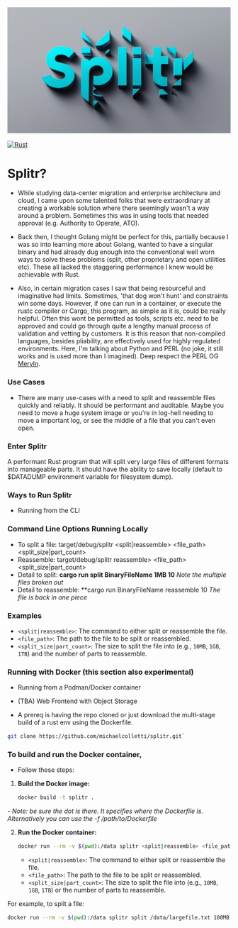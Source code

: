 <img src="img/splitr1.jpg" width="600" />

[![Rust](https://github.com/michaelcolletti/splitr/actions/workflows/rust.yml/badge.svg)](https://github.com/michaelcolletti/splitr/actions/workflows/rust.yml)
# Splitr? 

- While studying data-center migration and enterprise architecture and cloud, I came upon some talented folks that were extraordinary at creating a workable solution where there seemingly wasn't a way around a problem. Sometimes this was in using tools that needed approval (e.g. Authority to Operate, ATO).

- Back then, I thought Golang might be perfect for this, partially because I was so into learning more about Golang, wanted to have a singular binary and had already dug enough into the conventional well worn ways to solve these problems (split, other proprietary and open utilities etc). These all lacked the staggering performance I knew would be achievable with Rust. 

- Also, in certain migration cases I saw that being resourceful and imaginative had limits. Sometimes, 'that dog won't hunt' and constraints win some days. However, if one can run in a container, or execute the rustc compiler or Cargo, this program, as simple as it is, could be really helpful. Often this wont be permitted as tools, scripts etc. need to be approved and could go through quite a lengthy manual process of validation and vetting by customers. It is this reason that non-compiled languages, besides pliability, are effectively used for highly regulated environments. Here, I'm talking about Python and PERL (no joke, it still works and is used more than I imagined). Deep respect the PERL OG [Meryln](https://en.wikipedia.org/wiki/Randal_L._Schwartz).

### Use Cases

- There are many use-cases with a need to split and reassemble files quickly and reliably. It should be performant and auditable. Maybe you need to move a huge system image or you're in log-hell needing to move a important log, or see the middle of a file that you can't even open.

### Enter **Splitr**

A performant Rust program that will split very large files of different formats into manageable parts. It should have the ability to save locally (default to $DATADUMP environment variable for filesystem dump). 

### Ways to Run Splitr  

- Running from the CLI

### Command Line Options Running Locally

- To split a file: target/debug/splitr <split|reassemble> <file_path> <split_size|part_count>
- Reassemble: target/debug/splitr reassemble> <file_path> <split_size|part_count>
- Detail to split: **cargo run split BinaryFileName 1MB 10** _Note the multiple files broken out_
- Detail to reassemble: **cargo run BinaryFileName reassemble 10  _The file is back in one piece_

### Examples 

- `<split|reassemble>`: The command to either split or reassemble the file.
- `<file_path>`: The path to the file to be split or reassembled.
- `<split_size|part_count>`: The size to split the file into (e.g., `10MB`, `1GB`, `1TB`) and the number of parts to reassemble.


### Running with Docker (this section also experimental)

- Running from a Podman/Docker container 
- (TBA) Web Frontend with Object Storage 

- A prereq is having the repo cloned or just download the multi-stage build of a rust env using the Dockerfile.

```sh
git clone https://github.com/michaelcolletti/splitr.git`
```

### To build and run the Docker container, 

- Follow these steps:

1. **Build the Docker image:**

    ```sh
    docker build -t splitr .
    ```
    
*- Note: be sure the dot is there. It specifies where the Dockerfile is. Alternatively you can use the -f /path/to/Dockerfile*

2. **Run the Docker container:**

    ```sh
    docker run --rm -v $(pwd):/data splitr <split|reassemble> <file_path> <split_size|part_count>
    ```

    - `<split|reassemble>`: The command to either split or reassemble the file.
    - `<file_path>`: The path to the file to be split or reassembled.
    - `<split_size|part_count>`: The size to split the file into (e.g., `10MB`, `1GB`, `1TB`) or the number of parts to reassemble.

For example, to split a file:

```sh
docker run --rm -v $(pwd):/data splitr split /data/largefile.txt 100MB
```

